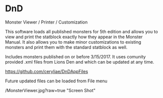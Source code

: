 # DnD
Monster Viewer / Printer / Customization

This software loads all published monsters for 5th edition and allows you to view and print the statblock exactly how they appear in the Monster Manual. It also allows you to make minor customizations to existing monsters and print them with the standard statblock as well. 

Includes monsters published on or before 3/15/2017. It uses comunity provided .xml files from Lions Den and which can be updated at any time. 

https://github.com/ceryliae/DnDAppFiles

Future updated files can be loaded from File menu

/MonsterViewer.jpg?raw=true "Screen Shot"


